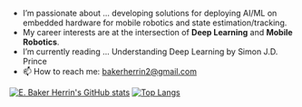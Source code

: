 - I’m passionate about ... developing solutions for deploying AI/ML on embedded hardware for mobile robotics and state estimation/tracking.
- My career interests are at the intersection of **Deep Learning** and **Mobile Robotics**.
- I’m currently reading ... Understanding Deep Learning by Simon J.D. Prince
- 📫 How to reach me: bakerherrin2@gmail.com
  
[![E. Baker Herrin's GitHub stats](https://github-readme-stats.vercel.app/api?username=abubake)](https://github.com/knmcguire/github-readme-stats)  [![Top Langs](https://github-readme-stats.vercel.app/api/top-langs/?username=abubake&size_weight=0.5&count_weight=0.5&langs_count=5&hide=assembly,cmake,makefile,matlab,shaderlab,html&layout=compact)](https://github.com/knmcguire/github-readme-stats)
<!---
[![Top Langs](https://github-readme-stats.vercel.app/api/top-langs/?username=abubake)](https://github.com/anuraghazra/github-readme-stats)
[![Baker's GitHub stats](https://github-readme-stats.vercel.app/api?username=abubake)](https://github.com/anuraghazra/github-readme-stats)
--->
<!---
abubake/abubake is a ✨ special ✨ repository because its `README.md` (this file) appears on your GitHub profile.
You can click the Preview link to take a look at your changes.
--->
